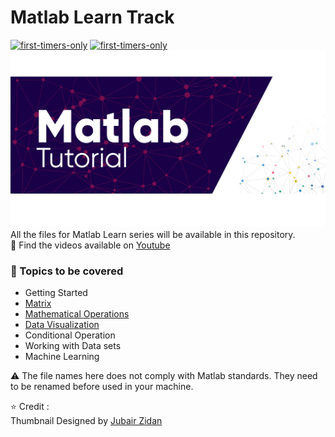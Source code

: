 # Matlab Learn Track
[![first-timers-only](https://img.shields.io/badge/first--timers-friendly-ff69b4)](https://www.firsttimersonly.com/)
[![first-timers-only](https://img.shields.io/badge/Matlab-Tutorial-blue)](https://www.firsttimersonly.com/)
![Matlab Tutorial TM ; Designed by J Zidan](Assets/Slide15.PNG)
All the files for Matlab Learn series will be available in this repository. <br>
🎥 Find the videos available on [Youtube](https://www.youtube.com/playlist?list=PLZFNStB2gWcFqqNk8KSL69mY5y4Hl7g5Q)

### :scroll: Topics to be covered
* Getting Started
* [Matrix](https://github.com/Iftu119/Matlab-Learn-Track/tree/main/1.Handling%20Matrix)
* [Mathematical Operations](https://github.com/Iftu119/Matlab-Learn-Track/tree/main/2.Mathematical%20Operations)
* [Data Visualization](https://github.com/Iftu119/Matlab-Learn-Track/tree/main/3.%20Data%20Visualization)
* Conditional Operation
* Working with Data sets
* Machine Learning

⚠️ The file names here does not comply with Matlab standards. They need to be renamed before used in your machine.

⭐ Credit : <br>
Thumbnail Designed by [Jubair Zidan](https://www.behance.net/jubairzidan99)

